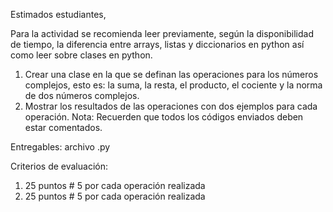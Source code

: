 Estimados estudiantes,

Para la actividad se recomienda leer previamente, según la disponibilidad de tiempo, la diferencia entre arrays, listas y diccionarios en python así como leer sobre
clases en python.

1. Crear una clase en la que se definan las operaciones para los números complejos, esto es: la suma, la resta, el producto, el cociente y la norma de dos números complejos.
2. Mostrar los resultados de las operaciones con dos ejemplos para cada operación.
Nota: Recuerden que todos los códigos enviados deben estar comentados.

Entregables: archivo .py 

Criterios de evaluación:
1. 25 puntos # 5 por cada operación realizada
2. 25 puntos # 5 por cada operación realizada




